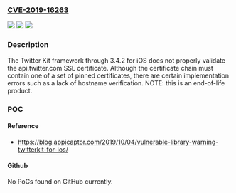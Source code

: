 ### [CVE-2019-16263](https://cve.mitre.org/cgi-bin/cvename.cgi?name=CVE-2019-16263)
![](https://img.shields.io/static/v1?label=Product&message=n%2Fa&color=blue)
![](https://img.shields.io/static/v1?label=Version&message=n%2Fa&color=blue)
![](https://img.shields.io/static/v1?label=Vulnerability&message=n%2Fa&color=brighgreen)

### Description

The Twitter Kit framework through 3.4.2 for iOS does not properly validate the api.twitter.com SSL certificate. Although the certificate chain must contain one of a set of pinned certificates, there are certain implementation errors such as a lack of hostname verification. NOTE: this is an end-of-life product.

### POC

#### Reference
- https://blog.appicaptor.com/2019/10/04/vulnerable-library-warning-twitterkit-for-ios/

#### Github
No PoCs found on GitHub currently.

